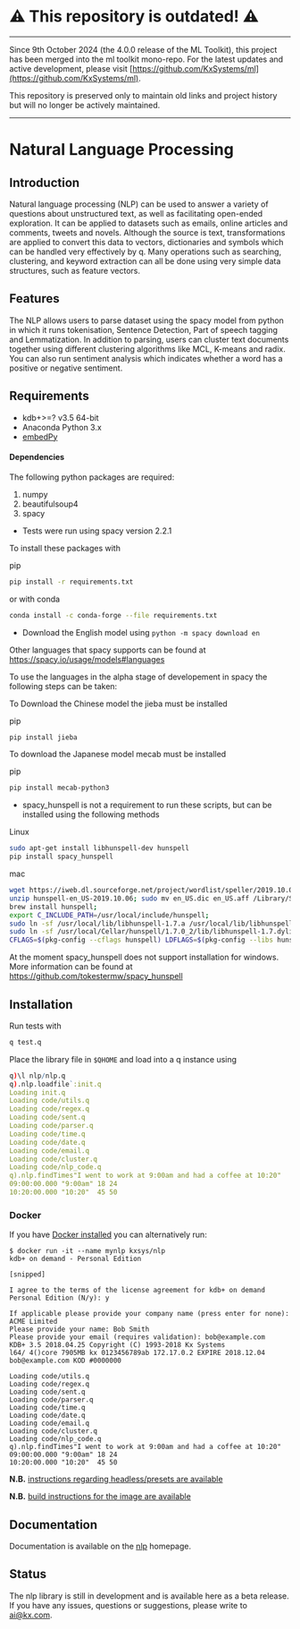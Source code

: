 # ⚠️ **This repository is outdated!** ⚠️

---

Since 9th October 2024 (the 4.0.0 release of the ML Toolkit), this project has been merged into the ml toolkit mono-repo. For the latest updates and active development, please visit [https://github.com/KxSystems/ml](https://github.com/KxSystems/ml). 

This repository is preserved only to maintain old links and project history but will no longer be actively maintained.

---

# Natural Language Processing

## Introduction

Natural language processing (NLP) can be used to answer a variety of questions about unstructured text, as well as facilitating open-ended exploration. It can be applied to datasets such as emails, online articles and comments, tweets and novels. Although the source is text, transformations are applied to convert this data to vectors, dictionaries and symbols which can be handled very effectively by q. Many operations such as searching, clustering, and keyword extraction can all be done using very simple data structures, such as feature vectors.

## Features

The NLP allows users to parse dataset using the spacy model from python in which it runs tokenisation, Sentence Detection, Part of speech tagging and Lemmatization. In addition to parsing, users can cluster text documents together using different clustering algorithms like MCL, K-means and radix. You can also run sentiment analysis which indicates whether a word has a positive or negative sentiment.

## Requirements
- kdb+>=? v3.5 64-bit
- Anaconda Python 3.x
- [embedPy](https://github.com/KxSystems/embedPy)

#### Dependencies
The following python packages are required:
  1. numpy
  2. beautifulsoup4
  3. spacy 

* Tests were run using spacy version 2.2.1

To install these packages with

pip
```bash
pip install -r requirements.txt
```
or with conda
```bash
conda install -c conda-forge --file requirements.txt
```

* Download the English model using ```python -m spacy download en```

Other languages that spacy supports can be found at https://spacy.io/usage/models#languages

To use the languages in the alpha stage of developement in spacy the following steps can be taken:

To Download the Chinese model the jieba must be installed

pip
```bash
pip install jieba
```

To download the Japanese model mecab must be installed

pip
```bash
pip install mecab-python3
```

* spacy_hunspell is not a requirement to run these scripts, but can be installed using the following methods

Linux
```bash
sudo apt-get install libhunspell-dev hunspell
pip install spacy_hunspell
```

mac
```bash
wget https://iweb.dl.sourceforge.net/project/wordlist/speller/2019.10.06/hunspell-en_US-2019.10.06.zip;
unzip hunspell-en_US-2019.10.06; sudo mv en_US.dic en_US.aff /Library/Spelling/; 
brew install hunspell;
export C_INCLUDE_PATH=/usr/local/include/hunspell;
sudo ln -sf /usr/local/lib/libhunspell-1.7.a /usr/local/lib/libhunspell.a;
sudo ln -sf /usr/local/Cellar/hunspell/1.7.0_2/lib/libhunspell-1.7.dylib /usr/local/Cellar/hunspell/1.7.0_2/lib/libhunspell.dylib;
CFLAGS=$(pkg-config --cflags hunspell) LDFLAGS=$(pkg-config --libs hunspell) pip install hunspell==0.5.0
```

At the moment spacy_hunspell does not support installation for windows. More information can be found at https://github.com/tokestermw/spacy_hunspell

## Installation
Run tests with

```bash
q test.q
```

Place the library file in `$QHOME` and load into a q instance using 

```q
q)\l nlp/nlp.q
q).nlp.loadfile`:init.q
Loading init.q
Loading code/utils.q
Loading code/regex.q
Loading code/sent.q
Loading code/parser.q
Loading code/time.q
Loading code/date.q
Loading code/email.q
Loading code/cluster.q
Loading code/nlp_code.q
q).nlp.findTimes"I went to work at 9:00am and had a coffee at 10:20"
09:00:00.000 "9:00am" 18 24
10:20:00.000 "10:20"  45 50
```

### Docker

If you have [Docker installed](https://www.docker.com/community-edition) you can alternatively run:

    $ docker run -it --name mynlp kxsys/nlp
    kdb+ on demand - Personal Edition
    
    [snipped]
    
    I agree to the terms of the license agreement for kdb+ on demand Personal Edition (N/y): y
    
    If applicable please provide your company name (press enter for none): ACME Limited
    Please provide your name: Bob Smith
    Please provide your email (requires validation): bob@example.com
    KDB+ 3.5 2018.04.25 Copyright (C) 1993-2018 Kx Systems
    l64/ 4()core 7905MB kx 0123456789ab 172.17.0.2 EXPIRE 2018.12.04 bob@example.com KOD #0000000

    Loading code/utils.q
    Loading code/regex.q
    Loading code/sent.q
    Loading code/parser.q
    Loading code/time.q
    Loading code/date.q
    Loading code/email.q
    Loading code/cluster.q
    Loading code/nlp_code.q
    q).nlp.findTimes"I went to work at 9:00am and had a coffee at 10:20"
    09:00:00.000 "9:00am" 18 24
    10:20:00.000 "10:20"  45 50
    

**N.B.** [instructions regarding headless/presets are available](https://github.com/KxSystems/embedPy/docker/README.md#headlesspresets)

**N.B.** [build instructions for the image are available](docker/README.md)



## Documentation

Documentation is available on the [nlp](https://code.kx.com/v2/ml/nlp/) homepage.

 

## Status
  
The nlp library is still in development and is available here as a beta release.  
If you have any issues, questions or suggestions, please write to ai@kx.com.
